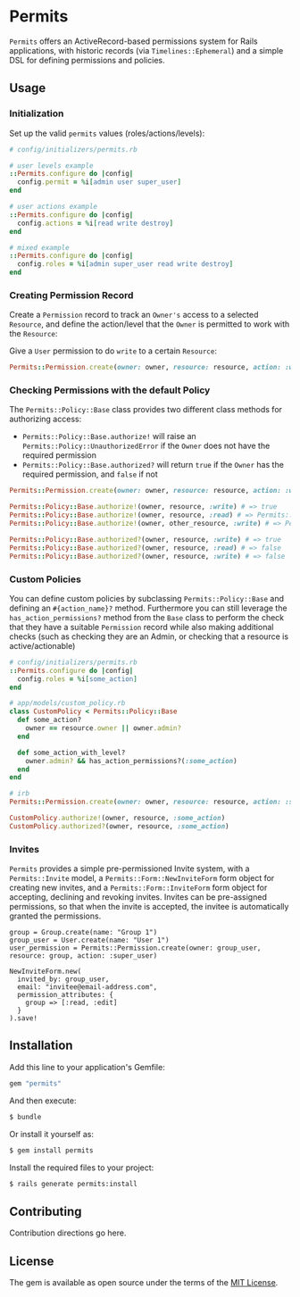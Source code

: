# Permits
`Permits` offers an ActiveRecord-based permissions system for Rails applications, with historic records (via `Timelines::Ephemeral`) and a simple DSL for defining permissions and policies.

## Usage
### Initialization
Set up the valid `permits` values (roles/actions/levels):
```ruby
# config/initializers/permits.rb

# user levels example
::Permits.configure do |config|
  config.permit = %i[admin user super_user]
end

# user actions example
::Permits.configure do |config|
  config.actions = %i[read write destroy]
end

# mixed example
::Permits.configure do |config|
  config.roles = %i[admin super_user read write destroy]
end
```

### Creating Permission Record
Create a `Permission` record to track an `Owner's` access to a selected `Resource`, and define the action/level that the `Owner` is permitted to work with the `Resource`:

Give a `User` permission to do `write` to a certain `Resource`:
```ruby
Permits::Permission.create(owner: owner, resource: resource, action: :write)
```

### Checking Permissions with the default Policy
The `Permits::Policy::Base` class provides two different class methods for authorizing access:
- `Permits::Policy::Base.authorize!` will raise an `Permits::Policy::UnauthorizedError` if the `Owner` does not have the required permission
- `Permits::Policy::Base.authorized?` will return `true` if the `Owner` has the required permission, and `false` if not


```ruby
Permits::Permission.create(owner: owner, resource: resource, action: :write)

Permits::Policy::Base.authorize!(owner, resource, :write) # => true
Permits::Policy::Base.authorize!(owner, resource, :read) # => Permits::Policy::UnauthorizedError
Permits::Policy::Base.authorize!(owner, other_resource, :write) # => Permits::Policy::UnauthorizedError

Permits::Policy::Base.authorized?(owner, resource, :write) # => true
Permits::Policy::Base.authorized?(owner, resource, :read) # => false
Permits::Policy::Base.authorized?(owner, resource, :write) # => false
```

### Custom Policies
You can define custom policies by subclassing `Permits::Policy::Base` and defining an `#{action_name}?` method. Furthermore you can still leverage the `has_action_permissions?` method from the `Base` class to perform the check that they have a suitable `Permission` record while also making additional checks (such as checking they are an Admin, or checking that a resource is active/actionable)

```ruby
# config/initializers/permits.rb
::Permits.configure do |config|
  config.roles = %i[some_action]
end

# app/models/custom_policy.rb
class CustomPolicy < Permits::Policy::Base
  def some_action?
    owner == resource.owner || owner.admin?
  end

  def some_action_with_level?
    owner.admin? && has_action_permissions?(:some_action)
  end
end

# irb
Permits::Permission.create(owner: owner, resource: resource, action: :some_action)

CustomPolicy.authorize!(owner, resource, :some_action)
CustomPolicy.authorized?(owner, resource, :some_action)
```

### Invites
`Permits` provides a simple pre-permissioned Invite system, with a `Permits::Invite` model, a `Permits::Form::NewInviteForm` form object for creating new invites, and a `Permits::Form::InviteForm` form object for accepting, declining and revoking invites. Invites can be pre-assigned permissions, so that when the invite is accepted, the invitee is automatically granted the permissions.

```irb
group = Group.create(name: "Group 1")
group_user = User.create(name: "User 1")
user_permission = Permits::Permission.create(owner: group_user, resource: group, action: :super_user)

NewInviteForm.new(
  invited_by: group_user,
  email: "invitee@email-address.com",
  permission_attributes: {
    group => [:read, :edit]
  }
).save!
```

## Installation
Add this line to your application's Gemfile:

```ruby
gem "permits"
```

And then execute:
```bash
$ bundle
```

Or install it yourself as:
```bash
$ gem install permits
```

Install the required files to your project:
```bash
$ rails generate permits:install
```

## Contributing
Contribution directions go here.

## License
The gem is available as open source under the terms of the [MIT License](https://opensource.org/licenses/MIT).
